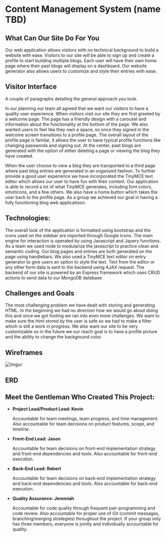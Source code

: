 # Content Management System (name TBD)

## What Can Our Site Do For You

Our web application allows visitors with no technical background to build a
website with ease. Visitors to our site will be able to sign up and create a
profile to start building multiple blogs. Each user will have their own home
page where their past blogs will display on a dashboard.  Our website generator
also allows users to customize and style their entries with ease.


## Visitor Interface

A couple of paragraphs detailing the general approach you took.

In our planning our team all agreed that we want our visitors to have a quality
user experience. When visitors visit our site they are first greeted by a
welcome page. The page has a friendly design with a carousel and information
about the functionality at the bottom of the page. We also wanted users to feel
like they own a space, so once they signed in the welcome screen transitions to
a profile page.  The overall layout of the profile page is familar, it allows
the user to have typical profile functions like changing passwords and signing
out. At the center, past blogs are generated with the option of either deleting
a page or viewing the blog they have created.

When the user choose to view a blog they are transported to a third page where
past blog entries are generated in an organized fashion. To further provide
a good user experience we have incorporated the TinyMCE text editor which allows
our user to have fun with their content. Our application is able to record a lot
of what TinyMCE generates, including font colors, emoticons, and a few others.
We also have a home button which takes the user back to the profile page. As a
group we achieved our goal in having a fully functioning blog web applicatioon.


## Technologies:

The overall look of the application is formatted using bootstrap and the icons
used on the sidebar are imported through Google Icons. The main engine for
interaction is operated by using Javascript and Jquery functions. As a team we
used node to modularize the javascript to practice clean and semantic coding.
Our blog pages and entries are both generated on the page using handlebars. We
also used a TinyMCE text editor on entry generator to give users an option to
style the text.  Text from the editor or any other form data is sent to the
backend using AJAX request.  The backend of our site is powered by an Express
framework which uses CRUD actions to send data to our MongoDB database.

## Challenges and Goals

The most challenging problem we have dealt with storing and generating HTML.
In the beginning we had no direction how we would go about doing this and once
we got footing we ran into even more challenges. We want to make sure the html
stored by the user is safe so we had to make a filter which is still a work in
progress.  We also want our site to be very customizable so in the future we
our reach goal is to have a profile picture and the ability to change the
background color.

## Wireframes

![Imgur](http://i.imgur.com/5mGunkC.jpg)

## ERD



## Meet the Gentleman Who Created This Project:

- **Project Lead/Product Lead: Kevin**

  Accountable for team meetings, team progress, and time management. Also accountable for team decisions on product features, scope, and timeline.

- **Front-End Lead: Jason**

  Accountable for team decisions on front-end implementation strategy and front-end dependencies and tools. Also accountable for front-end execution.

- **Back-End Lead: Robert**

  Accountable for team decisions on back-end implementation strategy and back-end dependencies and tools. Also accountable for back-end execution.

- **Quality Assurance: Jeremiah**

  Accountable for code quality through frequent pair-programming and code review. Also accountable for proper use of Git (commit messages, branching/merging strategies) throughout the project. If your group only has three members, everyone is jointly and individually accountable for quality.
